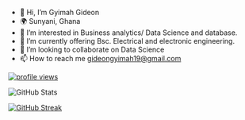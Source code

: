 - 👋 Hi, I’m Gyimah Gideon
- 🌍 Sunyani, Ghana
- 👀 I’m interested in Business analytics/ Data Science and database. 
- 🌱 I’m currently offering Bsc. Electrical and electronic engineering.
- 💞️ I’m looking to collaborate on Data Science
- 📫 How to reach me gideongyimah19@gmail.com

<p align="left">
  <a href="https://github.com/Gyimah3">
    <img src="https://komarev.com/ghpvc/?username=Gyimah3&color=red" alt="profile views" />
  </a>
    
![GitHub Stats](https://github-readme-stats.vercel.app/api?username=github.com/Gyimah3&show_icons=true&theme=theme_name)
  
  
[![GitHub Streak](https://github-readme-streak-stats.herokuapp.com?user=Gyimah3&theme=blueberry&date_format=M%20j%5B%2C%20Y%5D)](https://git.io/streak-stats)
